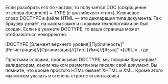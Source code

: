 Если разобрать его по частям, то получается DOC (сокращение от слова document) + TYPE (с английского «тип»). Ключевое слово DOCTYPE в файле HTML — это декларация типа документа. Так браузер узнает, на каком языке и с какими технологиями он был создан. Если не укажете DOCTYPE, то ваша страница может отображаться некорректно.

!DOCTYPE [Элемент верхнего уровня][Публичность]"[Регистрация]//[Организация]//[Тип] [Имя]//[Язык]" «[URL]» , где

Простыми словами, прописывая DOCTYPE, мы говорим браузерам/валидаторам, каким языком разметки мы писали свой документ. Вы помните, что кроме простого HTML бывает XHTML и XML. Кроме этого мы можем указать и степень строгости синтаксиса.